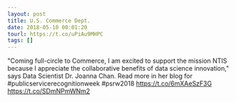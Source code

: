 ```yaml
---
layout: post
title: U.S. Commerce Dept.
date: 2018-05-10 00:01:20
tourl: https://t.co/uPiAu9MHPC
tags: []
---
```

"Coming full-circle to Commerce, I am excited to support the mission NTIS because I appreciate the collaborative benefits of data science innovation," says Data Scientist Dr. Joanna Chan. Read more in her blog for #publicservicerecognitionweek #psrw2018  https://t.co/6mXAeSzF3G https://t.co/SDmNPmWNm2